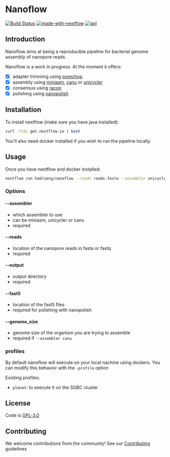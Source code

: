 # Nanoflow

[![Build Status](https://img.shields.io/travis/HadrienG/nanoflow/master.svg?style=flat-square)](https://travis-ci.org/HadrienG/nanoflow)
[![made-with-nextflow](https://img.shields.io/badge/made%20with-nextflow-green.svg?longCache=true&style=flat-square)](https://www.nextflow.io/)
[![gpl](https://img.shields.io/badge/license-GPL--3.0-lightgrey.svg?style=flat-square)](LICENSE)

## Introduction

Nanoflow aims at being a reproducible pipeline for bacterial genome assembly
of nanopore reads.

Nanoflow is a work in progress. At the moment it offers:

- [x] adapter trimming using [porechop](https://github.com/rrwick/Porechop)
- [x] assembly using [miniasm](https://github.com/lh3/miniasm), [canu](https://github.com/marbl/canu) or [unicycler](https://github.com/rrwick/Unicycler)
- [x] consensus using [racon](https://github.com/isovic/racon)
- [x] polishing using [nanopolish](https://github.com/jts/nanopolish)

## Installation

To install nextflow (make sure you have java installed):

```bash
curl -fsSL get.nextflow.io | bash
```

You'll also need docker installed if you wish to run the pipeline locally.

## Usage

Once you have nextflow and docker installed:

```bash
nextflow run hadrieng/nanoflow --reads reads.fasta --assembler unicycler --output results
```

### Options

#### --assembler
* which assembler to use
* can be miniasm, unicycler or canu
* required

#### --reads
* location of the nanopore reads in fasta or fastq
* required

#### --output
* output directory
* required

#### --fast5
* location of the fast5 files
* required for polishing with nanopolish

#### --genome_size
* genome size of the organism you are trying to assemble
* required if `--assembler canu`

### profiles

By default nanoflow will execute on your local nachine using dockers.
You can modify this behavior with the `-profile` option

Existing profiles:

* `planet`: to execute it on the SGBC cluster

## License

Code is [GPL-3.0](LICENSE)

## Contributing

We welcome contributions from the community! See our
[Contributing](CONTRIBUTING.md) guidelines
